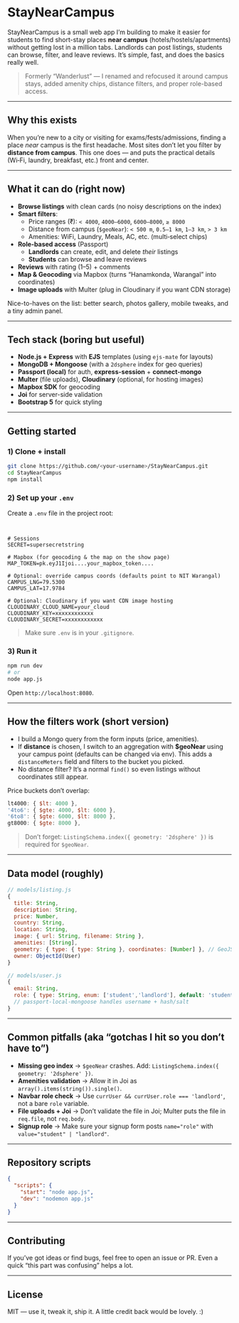 # StayNearCampus

StayNearCampus is a small web app I’m building to make it easier for students to find short-stay places **near campus** (hotels/hostels/apartments) without getting lost in a million tabs. Landlords can post listings, students can browse, filter, and leave reviews. It’s simple, fast, and does the basics really well.

> Formerly “Wanderlust” — I renamed and refocused it around campus stays, added amenity chips, distance filters, and proper role-based access.

---

## Why this exists

When you’re new to a city or visiting for exams/fests/admissions, finding a place *near* campus is the first headache. Most sites don’t let you filter by **distance from campus**. This one does — and puts the practical details (Wi‑Fi, laundry, breakfast, etc.) front and center.

---

## What it can do (right now)

- **Browse listings** with clean cards (no noisy descriptions on the index)
- **Smart filters**:
  - Price ranges (₹): `< 4000`, `4000–6000`, `6000–8000`, `≥ 8000`
  - Distance from campus (`$geoNear`): `< 500 m`, `0.5–1 km`, `1–3 km`, `> 3 km`
  - Amenities: WiFi, Laundry, Meals, AC, etc. (multi‑select chips)
- **Role-based access** (Passport)
  - **Landlords** can create, edit, and delete *their* listings
  - **Students** can browse and leave reviews
- **Reviews** with rating (1–5) + comments
- **Map & Geocoding** via Mapbox (turns “Hanamkonda, Warangal” into coordinates)
- **Image uploads** with Multer (plug in Cloudinary if you want CDN storage)

Nice-to-haves on the list: better search, photos gallery, mobile tweaks, and a tiny admin panel.

---

## Tech stack (boring but useful)

- **Node.js + Express** with **EJS** templates (using `ejs-mate` for layouts)
- **MongoDB + Mongoose** (with a `2dsphere` index for geo queries)
- **Passport (local)** for auth, **express-session** + **connect-mongo**
- **Multer** (file uploads), **Cloudinary** (optional, for hosting images)
- **Mapbox SDK** for geocoding
- **Joi** for server-side validation
- **Bootstrap 5** for quick styling

---

## Getting started

### 1) Clone + install
```bash
git clone https://github.com/<your-username>/StayNearCampus.git
cd StayNearCampus
npm install
```

### 2) Set up your `.env`
Create a `.env` file in the project root:

```env


# Sessions
SECRET=supersecretstring

# Mapbox (for geocoding & the map on the show page)
MAP_TOKEN=pk.eyJ1Ijoi....your_mapbox_token....

# Optional: override campus coords (defaults point to NIT Warangal)
CAMPUS_LNG=79.5300
CAMPUS_LAT=17.9784

# Optional: Cloudinary if you want CDN image hosting
CLOUDINARY_CLOUD_NAME=your_cloud
CLOUDINARY_KEY=xxxxxxxxxxxx
CLOUDINARY_SECRET=xxxxxxxxxxxx
```

> Make sure `.env` is in your `.gitignore`.

### 3) Run it
```bash
npm run dev
# or
node app.js
```
Open `http://localhost:8080`.

---

## How the filters work (short version)

- I build a Mongo query from the form inputs (price, amenities).
- If **distance** is chosen, I switch to an aggregation with **$geoNear** using your campus point (defaults can be changed via env). This adds a `distanceMeters` field and filters to the bucket you picked.
- No distance filter? It’s a normal `find()` so even listings without coordinates still appear.

Price buckets don’t overlap:
```js
lt4000: { $lt: 4000 },
'4to6': { $gte: 4000, $lt: 6000 },
'6to8': { $gte: 6000, $lt: 8000 },
gt8000: { $gte: 8000 },
```

> Don’t forget: `ListingSchema.index({ geometry: '2dsphere' })` is required for `$geoNear`.

---

## Data model (roughly)

```js
// models/listing.js
{
  title: String,
  description: String,
  price: Number,
  country: String,
  location: String,
  image: { url: String, filename: String },
  amenities: [String],
  geometry: { type: { type: String }, coordinates: [Number] }, // GeoJSON Point
  owner: ObjectId(User)
}

// models/user.js
{
  email: String,
  role: { type: String, enum: ['student','landlord'], default: 'student' }
  // passport-local-mongoose handles username + hash/salt
}
```

---

## Common pitfalls (aka “gotchas I hit so you don’t have to”)

- **Missing geo index** → `$geoNear` crashes. Add: `ListingSchema.index({ geometry: '2dsphere' })`.
- **Amenities validation** → Allow it in Joi as `array().items(string()).single()`.
- **Navbar role check** → Use `currUser && currUser.role === 'landlord'`, not a bare `role` variable.
- **File uploads + Joi** → Don’t validate the file in Joi; Multer puts the file in `req.file`, not `req.body`.
- **Signup role** → Make sure your signup form posts `name="role"` with `value="student" | "landlord"`.

---

## Repository scripts

```json
{
  "scripts": {
    "start": "node app.js",
    "dev": "nodemon app.js"
  }
}
```

---

## Contributing

If you’ve got ideas or find bugs, feel free to open an issue or PR. Even a quick “this part was confusing” helps a lot.

---

## License

MIT — use it, tweak it, ship it. A little credit back would be lovely. :)
